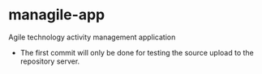 # managile-app
Agile technology activity management application
- The first commit will only be done for testing the source upload to the repository server.
